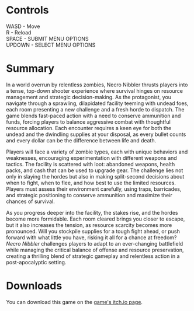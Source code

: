 # Controls
<p>WASD - Move<br>R - Reload<br>SPACE - SUBMIT MENU OPTIONS<br>UPDOWN - SELECT MENU OPTIONS</p>

# Summary
<p>In a world overrun by relentless zombies, Necro Nibbler thrusts players into a tense, top-down shooter experience where survival hinges on resource management and strategic decision-making. As the protagonist, you navigate through a sprawling, dilapidated facility teeming with undead foes, each room presenting a new challenge and a fresh horde to dispatch. The game blends fast-paced action with a need to conserve ammunition and funds, forcing players to balance aggressive combat with thoughtful resource allocation. Each encounter requires a keen eye for both the undead and the dwindling supplies at your disposal, as every bullet counts and every dollar can be the difference between life and death.

Players will face a variety of zombie types, each with unique behaviors and weaknesses, encouraging experimentation with different weapons and tactics. The facility is scattered with loot: abandoned weapons, health packs, and cash that can be used to upgrade gear. The challenge lies not only in slaying the hordes but also in making split-second decisions about when to fight, when to flee, and how best to use the limited resources. Players must assess their environment carefully, using traps, barricades, and strategic positioning to conserve ammunition and maximize their chances of survival.

As you progress deeper into the facility, the stakes rise, and the hordes become more formidable. Each room cleared brings you closer to escape, but it also increases the tension, as resource scarcity becomes more pronounced. Will you stockpile supplies for a tough fight ahead, or push forward with what little you have, risking it all for a chance at freedom? *Necro Nibbler* challenges players to adapt to an ever-changing battlefield while managing the critical balance of offense and resource preservation, creating a thrilling blend of strategic gameplay and relentless action in a post-apocalyptic setting.</p>

# Downloads
<p>You can download this game on the <a href="https://ssaxel03.itch.io/necronibbler">game's itch.io page</a>.</p>
